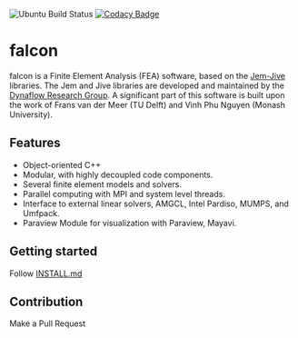 ![Ubuntu Build Status](https://github.com/ritukeshbharali/falcon/actions/workflows/ci.yml/badge.svg)
[![Codacy Badge](https://app.codacy.com/project/badge/Grade/f42e24ea5ca64976a8212c7318f3e648)](https://app.codacy.com/gh/ritukeshbharali/falcon/dashboard?utm_source=gh&utm_medium=referral&utm_content=&utm_campaign=Badge_grade)

falcon
================

falcon is a Finite Element Analysis (FEA) software, based on the <a href="https://software.dynaflow.com/jive/" target="_blank">Jem-Jive</a> libraries. The Jem and Jive libraries are developed and maintained by the <a href="https://dynaflow.com/" target="_blank">Dynaflow Research Group</a>. A significant part of this software is built upon the work of Frans van der Meer (TU Delft) and Vinh Phu Nguyen (Monash University). 

Features
---------------
- Object-oriented C++
- Modular, with highly decoupled code components.
- Several finite element models and solvers.
- Parallel computing with MPI and system level threads.
- Interface to external linear solvers, AMGCL, Intel Pardiso, MUMPS, and Umfpack.
- Paraview Module for visualization with Paraview, Mayavi.

Getting started
---------------

Follow [INSTALL.md](https://github.com/ritukeshbharali/falcon/blob/main/INSTALL.md)

Contribution
---------------

Make a Pull Request